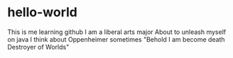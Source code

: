 # hello-world
This is me learning github
I am a liberal arts major
About to unleash myself on java
I think about Oppenheimer sometimes
"Behold I am become death
Destroyer of Worlds"
